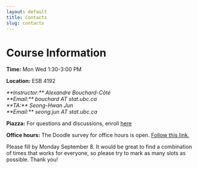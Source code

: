 ```yaml
---
layout: default
title: Contacts
slug: contacts
---
```


Course Information
===================

**Time:** Mon Wed 1:30-3:00 PM

**Location:** ESB 4192

<address>
**Instructor:** Alexandre Bouchard-Côté<br/>
**Email:** bouchard AT stat.ubc.ca
</address>

<address>
**TA:** Seong-Hwan Jun <br/>
**Email:** seong.jun AT stat.ubc.ca
</address>

**Piazza:** For questions and discussions, enroll [here](piazza.com/ubc.ca/winterterm12014/stat547c)

**Office hours:**  The Doodle survey for office hours is open. [Follow this link.](http://doodle.com/ubqnfbg34uiqd8pv) 

Please fill by Monday September 8. It would be great to find a combination of times that works for everyone, so please try to mark as many slots as possible. Thank you!